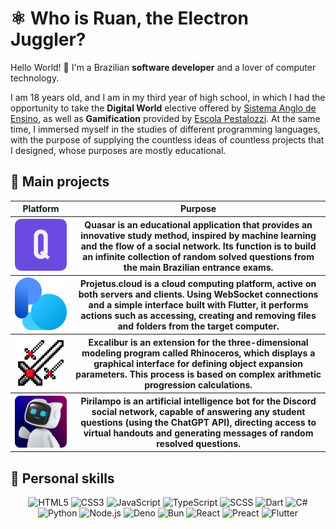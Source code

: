 # ⚛ Who is Ruan, the Electron Juggler?

Hello World! 👋 I'm a Brazilian **software developer** and a lover of computer technology.

I am 18 years old, and I am in my third year of high school, in which I had the opportunity to take the **Digital World** elective offered by [Sistema Anglo de Ensino](https://www.sistemaanglo.com.br), as well as **Gamification** provided by [Escola Pestalozzi](https://www.pestalozzi.com.br). At the same time, I immersed myself in the studies of different programming languages, with the purpose of supplying the countless ideas of countless projects that I designed, whose purposes are mostly educational.

## 📘 Main projects

<table>
  <thead>
    <tr>
      <th>Platform</th>
      <th>Purpose</th>
    </tr>
  </thead>
  <tbody>
    <tr>
      <th>
        <a href="https://github.com/ruancarllo/quasar">
          <img width="200" src="images/quasar-logo.png">
        </a>
      </th>
      <th>Quasar is an educational application that provides an innovative study method, inspired by machine learning and the flow of a social network. Its function is to build an infinite collection of random solved questions from the main Brazilian entrance exams.</th>
    </tr>
    <tr>
      <th>
        <a href="https://github.com/ruancarllo/projetus.cloud">
          <img width="200" src="images/projetus_cloud-logo.png">
        </a>
      </th>
      <th>Projetus.cloud is a cloud computing platform, active on both servers and clients. Using WebSocket connections and a simple interface built with Flutter, it performs actions such as accessing, creating and removing files and folders from the target computer.</th>
    </tr>
    <tr>
      <th>
        <a href="https://github.com/ruancarllo/excalibur">
          <img width="200" src="images/excalibur-logo.png">
        </a>
      </th>
      <th>Excalibur is an extension for the three-dimensional modeling program called Rhinoceros, which displays a graphical interface for defining object expansion parameters. This process is based on complex arithmetic progression calculations.</th>
    </tr>
    <tr>
      <th>
        <a href="https://github.com/ruancarllo/pirilampo">
          <img width="200" src="images/pirilampo-logo.png">
        </a>
      </th>
      <th>Pirilampo is an artificial intelligence bot for the Discord social network, capable of answering any student questions (using the ChatGPT API), directing access to virtual handouts and generating messages of random resolved questions.</th>
    </tr>
  </tbody>
</table>

## 🚀 Personal skills

<p align="center">
  <img src="https://img.shields.io/badge/html5-E44D27.svg?style=for-the-badge&logo=html5&logoColor=white" alt="HTML5">
  <img src="https://img.shields.io/badge/css3-2465F1.svg?style=for-the-badge&logo=css3&logoColor=white" alt="CSS3">
  <img src="https://img.shields.io/badge/javascript-323330.svg?style=for-the-badge&logo=javascript&logoColor=F7DF1E" alt="JavaScript">
  <img src="https://img.shields.io/badge/typescript-3078C6.svg?style=for-the-badge&logo=typescript&logoColor=white" alt="TypeScript">
  <img src="https://img.shields.io/badge/scss-C6538C.svg?style=for-the-badge&logo=sass&logoColor=white" alt="SCSS">
  <img src="https://img.shields.io/badge/dart-00a58f.svg?style=for-the-badge&logo=dart&logoColor=white" alt="Dart">
  <img src="https://img.shields.io/badge/c%23-7054D7.svg?style=for-the-badge&logo=c-sharp&logoColor=white" alt="C#">
  <img src="https://img.shields.io/badge/python-646464.svg?style=for-the-badge&logo=python&logoColor=white" alt="Python">
  <img src="https://img.shields.io/badge/node%2ejs-3C863B.svg?style=for-the-badge&logo=nodedotjs&logoColor=white" alt="Node.js">
  <img src="https://img.shields.io/badge/deno-000000.svg?style=for-the-badge&logo=deno&logoColor=white" alt="Deno">
  <img src="https://img.shields.io/badge/bun-282a36.svg?style=for-the-badge&logo=bun&logoColor=fbf0df" alt="Bun">
  <img src="https://img.shields.io/badge/react-202332.svg?style=for-the-badge&logo=react&logoColor=61dafb" alt="React">
  <img src="https://img.shields.io/badge/preact-673AB7.svg?style=for-the-badge&logo=preact&logoColor=white" alt="Preact">
  <img src="https://img.shields.io/badge/flutter-02569b.svg?style=for-the-badge&logo=flutter&logoColor=white" alt="Flutter">
</p>